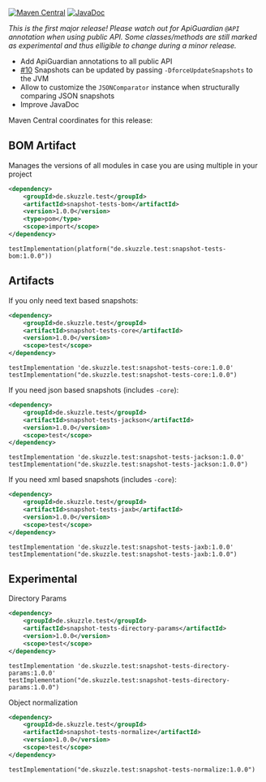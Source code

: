 [![Maven Central](https://img.shields.io/static/v1?label=MavenCentral&message=1.0.0&color=blue)](https://search.maven.org/artifact/de.skuzzle.test/snapshot-tests-parent/1.0.0/jar) [![JavaDoc](https://img.shields.io/static/v1?label=JavaDoc&message=1.0.0&color=orange)](http://www.javadoc.io/doc/de.skuzzle.test/snapshot-tests-parent/1.0.0)

_This is the first major release! Please watch out for ApiGuardian `@API` annotation when using public API. Some 
classes/methods are still marked as experimental and thus elligible to change during a minor release._

* Add ApiGuardian annotations to all public API
* [#10](https://github.com/skuzzle/snapshot-tests/issues/10) Snapshots can be updated by passing `-DforceUpdateSnapshots` to the JVM
* Allow to customize the `JSONComparator` instance when structurally comparing JSON snapshots
* Improve JavaDoc

Maven Central coordinates for this release:

## BOM Artifact
Manages the versions of all modules in case you are using multiple in your project

```xml
<dependency>
    <groupId>de.skuzzle.test</groupId>
    <artifactId>snapshot-tests-bom</artifactId>
    <version>1.0.0</version>
    <type>pom</type>
    <scope>import</scope>
</dependency>
```

```
testImplementation(platform("de.skuzzle.test:snapshot-tests-bom:1.0.0"))
```

## Artifacts
If you only need text based snapshots:
```xml
<dependency>
    <groupId>de.skuzzle.test</groupId>
    <artifactId>snapshot-tests-core</artifactId>
    <version>1.0.0</version>
    <scope>test</scope>
</dependency>
```

```
testImplementation 'de.skuzzle.test:snapshot-tests-core:1.0.0'
testImplementation("de.skuzzle.test:snapshot-tests-core:1.0.0")
```

If you need json based snapshots (includes `-core`):
```xml
<dependency>
    <groupId>de.skuzzle.test</groupId>
    <artifactId>snapshot-tests-jackson</artifactId>
    <version>1.0.0</version>
    <scope>test</scope>
</dependency>
```

```
testImplementation 'de.skuzzle.test:snapshot-tests-jackson:1.0.0'
testImplementation("de.skuzzle.test:snapshot-tests-jackson:1.0.0")
```

If you need xml based snapshots (includes `-core`):
```xml
<dependency>
    <groupId>de.skuzzle.test</groupId>
    <artifactId>snapshot-tests-jaxb</artifactId>
    <version>1.0.0</version>
    <scope>test</scope>
</dependency>
```

```
testImplementation 'de.skuzzle.test:snapshot-tests-jaxb:1.0.0'
testImplementation("de.skuzzle.test:snapshot-tests-jaxb:1.0.0")
```

## Experimental

Directory Params
```xml
<dependency>
    <groupId>de.skuzzle.test</groupId>
    <artifactId>snapshot-tests-directory-params</artifactId>
    <version>1.0.0</version>
    <scope>test</scope>
</dependency>
```

```
testImplementation 'de.skuzzle.test:snapshot-tests-directory-params:1.0.0'
testImplementation("de.skuzzle.test:snapshot-tests-directory-params:1.0.0")
```

Object normalization
```xml
<dependency>
    <groupId>de.skuzzle.test</groupId>
    <artifactId>snapshot-tests-normalize</artifactId>
    <version>1.0.0</version>
    <scope>test</scope>
</dependency>
```

```
testImplementation("de.skuzzle.test:snapshot-tests-normalize:1.0.0")
```